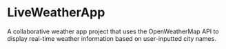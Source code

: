 # LiveWeatherApp
A collaborative weather app project that uses the OpenWeatherMap API to display real-time weather information based on user-inputted city names.
